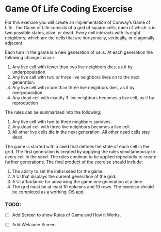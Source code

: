 # Game Of Life Coding Excercise 
For this exercise you will create an implementation of Conway’s Game of Life.
The Game of Life consists of a grid of square cells, each of which is in two possible states, alive  or dead. Every cell interacts with its eight neighbors, which are the cells that are horizontally, vertically, or diagonally adjacent. 

Each turn in the game is a new generation of cells. At each generation the following changes occur:
1. Any live cell with fewer than two live neighbors dies, as if by underpopulation.
2. Any live cell with two or three live neighbors lives on to the next generation.
3. Any live cell with more than three live neighbors dies, as if by overpopulation.
4. Any dead cell with exactly 3 live neighbors becomes a live cell, as if by reproduction

 The rules can be summarized into the following:
1. Any live cell with two to three neighbors survives.
2. Any dead cell with three live neighbors becomes a live cell.
3. All other live cells die in the next generation. All other dead cells stay dead.

 The game is started with a seed that defines the state of each cell in the grid. The first generation is created by applying the rules simultaneously to every cell in the seed. The rules continue to be applied repeatedly to create further generations.
The final product of the exercise should include:
1. The ability to set the initial seed for the game.
2. A UI that displays the current generation of the grid.
3. A UI affordance for advancing the game one generation at a time.
4. The grid must be at least 10 columns and 10 rows.
The exercise should be completed as a working iOS app.

### TODO:
- [ ] Add Screen to show Rules of Game and How it Works.
- [ ] Add Welcome Screen 

